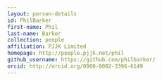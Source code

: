 ```yaml
---
layout: person-details
id: PhilBarker
first-name: Phil
last-name: Barker
collection: people
affiliation: PJJK Limited
homepage: http://people.pjjk.net/phil
github_username: https://github.com/philbarker/
orcid: http://orcid.org/0000-0002-3396-6149
---
```

